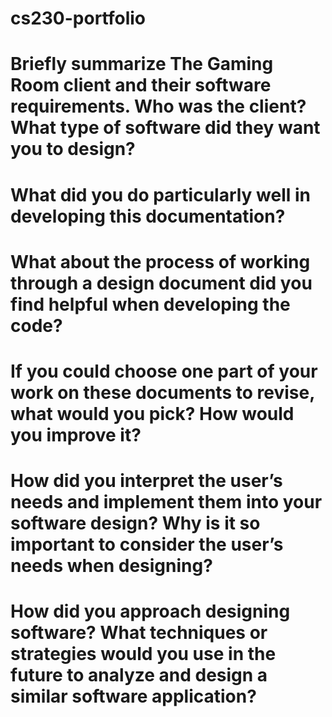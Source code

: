 # cs230-portfolio


# Briefly summarize The Gaming Room client and their software requirements. Who was the client? What type of software did they want you to design?

# What did you do particularly well in developing this documentation?

# What about the process of working through a design document did you find helpful when developing the code?

# If you could choose one part of your work on these documents to revise, what would you pick? How would you improve it?

# How did you interpret the user’s needs and implement them into your software design? Why is it so important to consider the user’s needs when designing?

# How did you approach designing software? What techniques or strategies would you use in the future to analyze and design a similar software application?
